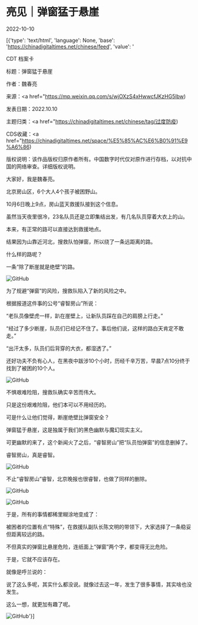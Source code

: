 # 亮见｜弹窗猛于悬崖

2022-10-10

[{'type': 'text/html', 'language': None, 'base': 'https://chinadigitaltimes.net/chinese/feed', 'value': '

CDT 档案卡

标题：弹窗猛于悬崖

作者：魏春亮

来源：<a href="https://mp.weixin.qq.com/s/wjOXzS4xHwwcfJKzHG5lbw)

发表日期：2022.10.10

主题归类：<a href="https://chinadigitaltimes.net/chinese/tag/过度防疫)

CDS收藏：<a href="https://chinadigitaltimes.net/space/%E5%85%AC%E6%B0%91%E9%A6%86)

版权说明：该作品版权归原作者所有。中国数字时代仅对原作进行存档，以对抗中国的网络审查。详细版权说明。





大家好，我是魏春亮。

北京房山区，6个大人4个孩子被困野山。

10月6日晚上9点，房山蓝天救援队接到这个信息。

虽然当天夜里很冷，23名队员还是立即集结出发，有几名队员穿着大衣上的山。

本来，有正常的路可以直接达到救援地点。

结果因为山靠近河北，搜救队怕弹窗，所以绕了一条远距离的路。

什么样的路呢？

一条“除了断崖就是绝壁”的路。

![GitHub](https://chinadigitaltimes.net/chinese/files/2022/10/post-688035-6343e304ca579.)

为了规避“弹窗”的风险，搜救队陷入了新的风险之中。

根据报道这件事的公号“睿智房山”所说：

“老队员像壁虎一样，趴在崖壁上，让新队员踩在自己的肩膀上行走。”

“经过了多少断崖，队员们已经记不住了。事后他们说，这样的路白天肯定不敢走。”

“出汗太多，队员们后背穿的大衣，都湿透了。”

还好功夫不负有心人，在黑夜中跋涉10个小时，历经千辛万苦，早晨7点10分终于找到了被困的10个人。

![GitHub](https://chinadigitaltimes.net/chinese/files/2022/10/post-688035-6343e3062e86b.)

不惧艰难险阻，搜救队确实辛苦而伟大。

只是这份艰难险阻，他们本可以不用经历的。

可是什么让他们觉得，断崖绝壁比弹窗安全？

弹窗猛于悬崖，这是独属于我们的黑色幽默与魔幻现实主义。

可更幽默的来了，这个新闻火了之后，“睿智房山”把“队员怕弹窗”的信息删掉了。

睿智房山，真是睿智。

![GitHub](https://chinadigitaltimes.net/chinese/files/2022/10/post-688035-6343e30786fc5.)

不止“睿智房山”睿智，北京晚报也很睿智，也做了同样的删除。

![GitHub](https://chinadigitaltimes.net/chinese/files/2022/10/post-688035-6343e308edadb.)

![GitHub](https://chinadigitaltimes.net/chinese/files/2022/10/post-688035-6343e30a3e353.)

于是，所有的事情都稀里糊涂地变成了：

被困者的位置有点“特殊”，在救援队副队长陈文明的带领下，大家选择了一条稳妥但距离较远的路。

不但真实的弹窗比悬崖危险，连纸面上“弹窗”两个字，都变得无比危险。

于是，它就不应该存在。

就像是呼兰说的：

说了这么多呢，其实什么都没说。就像过去这一年，发生了很多事情，其实啥也没发生。

这么一想，就更加有趣了呢。

![GitHub](https://chinadigitaltimes.net/chinese/files/2022/10/post-688035-6343e30b87a8b.)'}]
